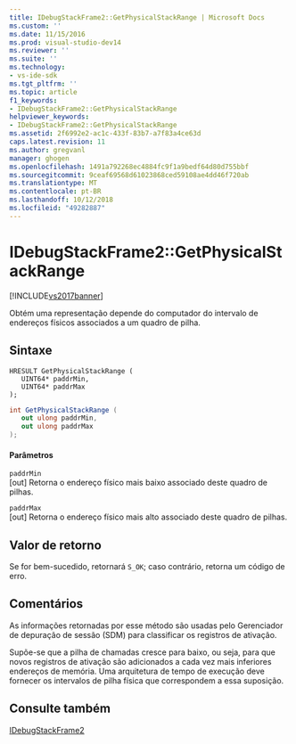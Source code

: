 ```yaml
---
title: IDebugStackFrame2::GetPhysicalStackRange | Microsoft Docs
ms.custom: ''
ms.date: 11/15/2016
ms.prod: visual-studio-dev14
ms.reviewer: ''
ms.suite: ''
ms.technology:
- vs-ide-sdk
ms.tgt_pltfrm: ''
ms.topic: article
f1_keywords:
- IDebugStackFrame2::GetPhysicalStackRange
helpviewer_keywords:
- IDebugStackFrame2::GetPhysicalStackRange
ms.assetid: 2f6992e2-ac1c-433f-83b7-a7f83a4ce63d
caps.latest.revision: 11
ms.author: gregvanl
manager: ghogen
ms.openlocfilehash: 1491a792268ec4884fc9f1a9bedf64d80d755bbf
ms.sourcegitcommit: 9ceaf69568d61023868ced59108ae4dd46f720ab
ms.translationtype: MT
ms.contentlocale: pt-BR
ms.lasthandoff: 10/12/2018
ms.locfileid: "49282887"
---
```

# <a name="idebugstackframe2getphysicalstackrange"></a>IDebugStackFrame2::GetPhysicalStackRange
[!INCLUDE[vs2017banner](../../../includes/vs2017banner.md)]

Obtém uma representação depende do computador do intervalo de endereços físicos associados a um quadro de pilha.  
  
## <a name="syntax"></a>Sintaxe  
  
```cpp#  
HRESULT GetPhysicalStackRange (   
   UINT64* paddrMin,  
   UINT64* paddrMax  
);  
```  
  
```csharp  
int GetPhysicalStackRange (   
   out ulong paddrMin,  
   out ulong paddrMax  
);  
```  
  
#### <a name="parameters"></a>Parâmetros  
 `paddrMin`  
 [out] Retorna o endereço físico mais baixo associado deste quadro de pilhas.  
  
 `paddrMax`  
 [out] Retorna o endereço físico mais alto associado deste quadro de pilhas.  
  
## <a name="return-value"></a>Valor de retorno  
 Se for bem-sucedido, retornará `S_OK`; caso contrário, retorna um código de erro.  
  
## <a name="remarks"></a>Comentários  
 As informações retornadas por esse método são usadas pelo Gerenciador de depuração de sessão (SDM) para classificar os registros de ativação.  
  
 Supõe-se que a pilha de chamadas cresce para baixo, ou seja, para que novos registros de ativação são adicionados a cada vez mais inferiores endereços de memória. Uma arquitetura de tempo de execução deve fornecer os intervalos de pilha física que correspondem a essa suposição.  
  
## <a name="see-also"></a>Consulte também  
 [IDebugStackFrame2](../../../extensibility/debugger/reference/idebugstackframe2.md)

